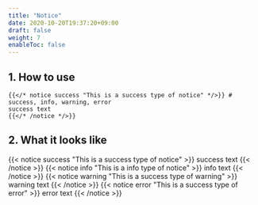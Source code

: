 ```yaml
---
title: "Notice"
date: 2020-10-20T19:37:20+09:00
draft: false
weight: 7
enableToc: false
---
```


## 1. How to use

```
{{</* notice success "This is a success type of notice" */>}} # success, info, warning, error
success text
{{</* /notice */>}}
```

## 2. What it looks like

{{< notice success "This is a success type of notice" >}}
success text
{{< /notice >}}
{{< notice info "This is a info type of notice" >}}
info text
{{< /notice >}}
{{< notice warning "This is a success type of warning" >}}
warning text
{{< /notice >}}
{{< notice error "This is a success type of error" >}}
error text
{{< /notice >}}
